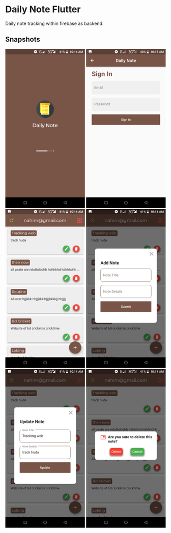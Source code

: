 # Daily Note Flutter

Daily note tracking within firebase as backend.

## Snapshots

<img src = "https://github.com/hkobir/flutter_firebase/blob/master/flutter_firebase/snapshots/0.png" width="250px" height="500">
<img src = "https://github.com/hkobir/flutter_firebase/blob/master/flutter_firebase/snapshots/1.png" width="250px" height="500">
<img src = "https://github.com/hkobir/flutter_firebase/blob/master/flutter_firebase/snapshots/2.png" width="250px" height="500">
<img src = "https://github.com/hkobir/flutter_firebase/blob/master/flutter_firebase/snapshots/3.png" width="250px" height="500">
<img src = "https://github.com/hkobir/flutter_firebase/blob/master/flutter_firebase/snapshots/4.png" width="250px" height="500">
<img src = "https://github.com/hkobir/flutter_firebase/blob/master/flutter_firebase/snapshots/5.png" width="250px" height="500">

